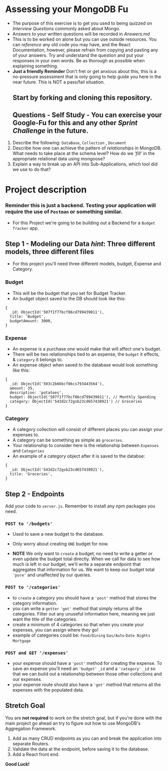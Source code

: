 # Assessing your MongoDB Fu

* The purpose of this exercise is to get you used to being quizzed on _Interview
  Questions_ commonly asked about Mongo.
* Answers to your written questions will be recorded in _Answers.md_
* This is to be worked on alone but you can use outside resources. You can
  _reference_ any old code you may have, and the React Documentation, however,
  please refrain from copying and pasting any of your answers. Try and
  understand the question and put your responses in your own words. Be as
  thorough as possible when explaining something.
* **Just a friendly Reminder** Don't fret or get anxious about this, this is a
  no-pressure assessment that is only going to help guide you here in the near
  future. This is NOT a pass/fail situation.
  ## Start by forking and cloning this repository.
  ## Questions - Self Study - You can exercise your Google-Fu for this and any other _Sprint Challenge_ in the future.

1.  Describe the following: `DataBase`, `Collection` , `Document`
1.  Describe how one can achieve the pattern of _relationships_ in MongoDB. What
    needs to take place at the schema level? How do we _'fill'_ in the
    appropriate relational data using mongoose?
1.  Explain a way to break up an API into Sub-Applications, which tool did we use to do that?

# Project description

### Reminder this is just a backend. Testing your application will require the use of `Postman` or something similar.

* For this Project we're going to be building out a Backend for a `Budget Tracker` app.

## Step 1 - Modeling our Data _hint_: **Three different models, three different files**

* For this project you'll need three different models, budget, Expense and
  Category.

### **Budget**

* This will be the budget that you set for Budget Tracker.
* An budget object saved to the DB should look like this:

```
{
  _id: ObjectId('507f1f77bcf86cd799439011'),
  title: 'Budget',
  budgetAmount: 3000,
}
```

### **Expense**

* An expense is a purchase one would make that will affect one's budget.
* There will be two relationships tied to an expense, the `budget` it effects, &
  `category` it belongs to.
* An expense object when saved to the database would look something like this:

```
{
  _id: ObjectId('503c2b66bcf86cs793443564'),
  amount: 35,
  description: 'potatoes',
  budget: ObjectId('507f1f77bcf86cd799439011'), // Monthly Spending
  category: ObjectId('543d2c72gsb23cd657438921') // Groceries
}
```

### **Category**

* A category collection will consist of different places you can assign your
  expenses to.
* A category can be something as simple as `groceries`.
* Your relationship to consider here is the relationship between `Expenses` and
  `Categories`
* An example of a category object after it is saved to the databse:

```
{
  _id: ObjectId('543d2c72gsb23cd657438921'),
  title: 'Groceries',
}
```

## Step 2 - Endpoints

Add your code to `server.js`. Remember to install any npm packages you need.

### `POST to '/budgets'`

* Used to save a new budget to the database.
* Only worry about creating `ONE` budget for now.

* **NOTE** We only want to `create` a budget, no need to write a getter or even
  update the budget total directly. When we call for data to see how much is
  left in our budget, we'll write a separate endpoint that aggregates that
  information for us. We want to keep our budget total `'pure'` and unaffected
  by our queries.

### `POST to '/categories'`

* to `create` a category you should have a `'post'` method that stores the
  category information.
* you can write a `getter` `'get'` method that simply returns all the
  categories. Filter out any unuseful information here, meaning we just want
  the title of the categories.
* create a minimum of 4 categories so that when you create your expenses, you
  can assign where they go!
* example of categories could be: `Food/Dining` `Gas/Auto` `Date Nights`
  `Mortgage`

### `POST and GET '/expenses'`

* your expense should have a `'post'` method for creating the expense. To save
  an expense you'll need an `'budget'` `_id` and a `'category'` `_id` so that we
  can build out a relationship between those other collections and our expenses.
* your expense route should also have a `'get'` method that returns all the
  expenses with the populated data.

## Stretch Goal

You are **not required** to work on the stretch goal, but if you're done with the main project go ahead an try to figure out how to use MongoDB's Aggregation Framework.

1.  Add as many CRUD endpoints as you can and break the application into separate Routers.
1.  Validate the data at the endpoint, before saving it to the database.
1.  Add a React front end.

**Good Luck!**
